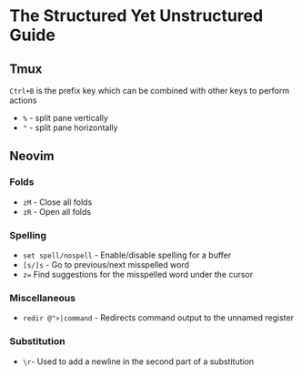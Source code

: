 # The Structured Yet Unstructured Guide

## Tmux
`Ctrl+B` is the prefix key which can be combined with other keys to perform actions
- `%` - split pane vertically
- `"` - split pane horizontally
## Neovim

### Folds
- `zM` - Close all folds
- `zR` - Open all folds

### Spelling
- `set spell/nospell` - Enable/disable spelling for a buffer
- `[s/]s` - Go to previous/next misspelled word
- `z=` Find suggestions for the misspelled word under the cursor

### Miscellaneous
- `redir @">|command` - Redirects command output to the unnamed register

### Substitution
- `\r`- Used to add a newline in the second part of a substitution
